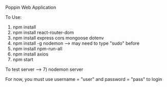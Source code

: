 Poppin Web Application

To Use: 
1) npm install
2) npm install react-router-dom
3) npm install express cors mongoose dotenv
4) npm install -g nodemon  --> may need to type "sudo" before
5) npm install npm-run-all
6) npm install axios
7) npm start

To test server --> 7) nodemon server

For now, you must use username = "user" and password = "pass" to login
